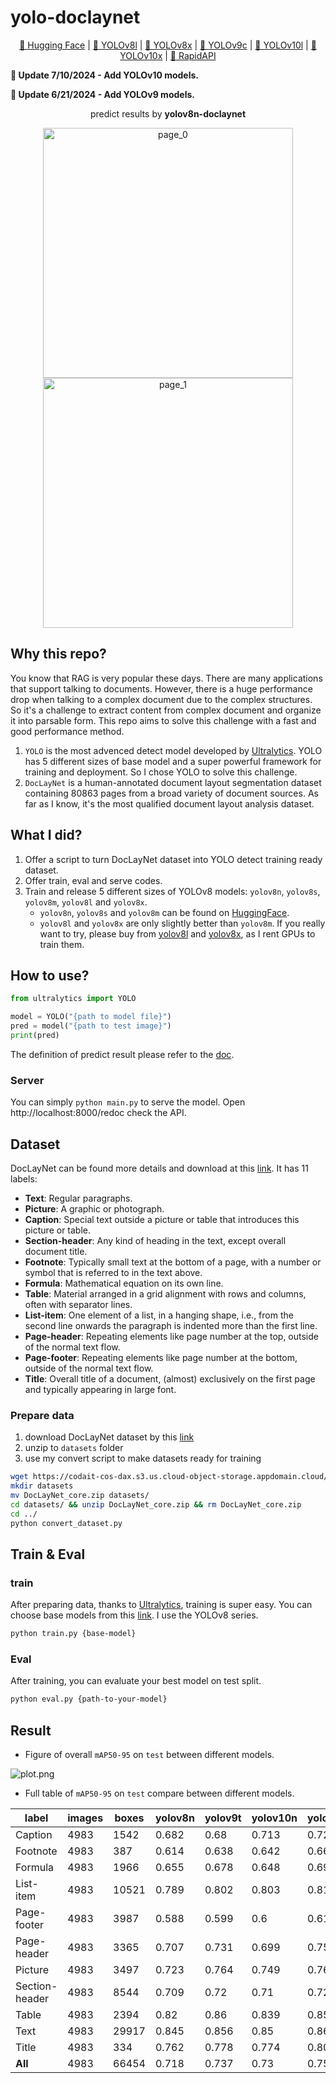 # yolo-doclaynet

<p align="center">
<a href="https://huggingface.co/hantian/yolo-doclaynet">🤗 Hugging Face</a> | 
<a href="https://buymeacoffee.com/ppaanngggg/e/257457">📁 YOLOv8l</a> |
<a href="https://buymeacoffee.com/ppaanngggg/e/257777">📁 YOLOv8x</a> |
<a href="https://buymeacoffee.com/ppaanngggg/e/268779">📁 YOLOv9c</a> |
<a href="https://buymeacoffee.com/ppaanngggg/e/275642">📁 YOLOv10l</a> |
<a href="https://buymeacoffee.com/ppaanngggg/e/275645">📁 YOLOv10x</a> |
<a href="https://rapidapi.com/ppaanngggg/api/document-layout-analysis"> 🐙 RapidAPI</a>
</p>

**👏 Update 7/10/2024 - Add YOLOv10 models.**

**👏 Update 6/21/2024 - Add YOLOv9 models.**

<p align="center">predict results by <b>yolov8n-doclaynet</b></p>
<p align="center">
  <img src="./test.png" width="400"  alt="page_0"/>
  <img src="./annotated-test.png" width="400"  alt="page_1"/> 
</p>

## Why this repo?

You know that RAG is very popular these days. There are many applications that support talking to documents. However,
there is a huge performance drop when talking to a complex document due to the complex structures. So it's a challenge
to extract content from complex document and organize it into parsable form. This repo aims to solve this challenge with
a fast and good performance method.

1. `YOLO` is the most advenced detect model developed by [Ultralytics](https://github.com/ultralytics/ultralytics). YOLO
   has 5 different sizes of base model and a super powerful framework for training and deployment. So I chose YOLO to
   solve this challenge.
2. `DocLayNet` is a human-annotated document layout segmentation dataset containing 80863 pages from a broad variety of
   document sources. As far as I know, it's the most qualified document layout analysis dataset.

## What I did?

1. Offer a script to turn DocLayNet dataset into YOLO detect training ready dataset.
2. Offer train, eval and serve codes.
3. Train and release 5 different sizes
   of YOLOv8 models: `yolov8n`, `yolov8s`, `yolov8m`, `yolov8l`
   and `yolov8x`.
    - `yolov8n`, `yolov8s` and `yolov8m` can be found on [HuggingFace](https://huggingface.co/hantian/yolo-doclaynet).
    - `yolov8l` and `yolov8x` are only slightly better than `yolov8m`. If you really want to try, please buy
      from [yolov8l](https://buymeacoffee.com/ppaanngggg/e/257457)
      and [yolov8x](https://buymeacoffee.com/ppaanngggg/e/257777), as I rent GPUs to train them.

## How to use?

```python
from ultralytics import YOLO

model = YOLO("{path to model file}")
pred = model("{path to test image}")
print(pred)
```

The definition of predict result please refer to
the [doc](https://docs.ultralytics.com/modes/predict/#working-with-results).

### Server

You can simply `python main.py` to serve the model. Open http://localhost:8000/redoc check the API.

## Dataset

DocLayNet can be found more details and download at this [link](https://github.com/DS4SD/DocLayNet). It has 11 labels:

- **Text**: Regular paragraphs.
- **Picture**: A graphic or photograph.
- **Caption**: Special text outside a picture or table that introduces this picture or
  table.
- **Section-header**: Any kind of heading in the text, except overall document title.
- **Footnote**: Typically small text at the bottom of a page, with a number or symbol
  that is referred to in the text above.
- **Formula**: Mathematical equation on its own line.
- **Table**: Material arranged in a grid alignment with rows and columns, often
  with separator lines.
- **List-item**: One element of a list, in a hanging shape, i.e., from the second line
  onwards the paragraph is indented more than the first line.
- **Page-header**: Repeating elements like page number at the top, outside of the
  normal text flow.
- **Page-footer**: Repeating elements like page number at the bottom, outside of the
  normal text flow.
- **Title**: Overall title of a document, (almost) exclusively on the first page and
  typically appearing in large font.

### Prepare data

1. download DocLayNet dataset by
   this [link](https://codait-cos-dax.s3.us.cloud-object-storage.appdomain.cloud/dax-doclaynet/1.0.0/DocLayNet_core.zip)
2. unzip to `datasets` folder
3. use my convert script to make datasets ready for training

```bash
wget https://codait-cos-dax.s3.us.cloud-object-storage.appdomain.cloud/dax-doclaynet/1.0.0/DocLayNet_core.zip
mkdir datasets
mv DocLayNet_core.zip datasets/
cd datasets/ && unzip DocLayNet_core.zip && rm DocLayNet_core.zip
cd ../
python convert_dataset.py
```

## Train & Eval

### train

After preparing data, thanks to [Ultralytics](https://github.com/ultralytics/ultralytics), training is super easy. You
can choose base models from this [link](https://docs.ultralytics.com/models/). I use the YOLOv8 series.

```bash
python train.py {base-model}
```

### Eval

After training, you can evaluate your best model on test split.

```bash
python eval.py {path-to-your-model}
```

## Result

* Figure of overall `mAP50-95` on `test` between different models.

![plot.png](plot.png)

* Full table of `mAP50-95` on `test` compare between different models.

| label          | images | boxes | yolov8n | yolov9t | yolov10n | yolov8s | yolov9s | yolov10s | yolov8m | yolov9m | yolov10m | yolov10b | yolov8l | yolov9c | yolov10l | yolov8x | yolov9e | yolov10x |
|----------------|--------|-------|---------|---------|----------|---------|---------|----------|---------|---------|----------|----------|---------|---------|----------|---------|---------|----------|
| Caption        | 4983   | 1542  | 0.682   | 0.68    | 0.713    | 0.721   | 0.735   | 0.738    | 0.746   | 0.749   | 0.761    |          | 0.75    | 0.746   | 0.772    | 0.753   |         | 0.77     |
| Footnote       | 4983   | 387   | 0.614   | 0.638   | 0.642    | 0.669   | 0.684   | 0.681    | 0.696   | 0.693   | 0.713    |          | 0.702   | 0.689   | 0.722    | 0.717   |         | 0.725    |
| Formula        | 4983   | 1966  | 0.655   | 0.678   | 0.648    | 0.695   | 0.719   | 0.698    | 0.723   | 0.737   | 0.727    |          | 0.75    | 0.752   | 0.736    | 0.747   |         | 0.76     |
| List-item      | 4983   | 10521 | 0.789   | 0.802   | 0.803    | 0.818   | 0.827   | 0.833    | 0.836   | 0.838   | 0.845    |          | 0.841   | 0.843   | 0.851    | 0.841   |         | 0.849    |
| Page-footer    | 4983   | 3987  | 0.588   | 0.599   | 0.6      | 0.61    | 0.612   | 0.614    | 0.64    | 0.62    | 0.645    |          | 0.641   | 0.65    | 0.671    | 0.655   |         | 0.661    |
| Page-header    | 4983   | 3365  | 0.707   | 0.731   | 0.699    | 0.754   | 0.77    | 0.761    | 0.769   | 0.77    | 0.765    |          | 0.776   | 0.785   | 0.779    | 0.784   |         | 0.79     |
| Picture        | 4983   | 3497  | 0.723   | 0.764   | 0.749    | 0.762   | 0.789   | 0.778    | 0.789   | 0.787   | 0.79     |          | 0.796   | 0.796   | 0.8      | 0.805   |         | 0.806    |
| Section-header | 4983   | 8544  | 0.709   | 0.72    | 0.71     | 0.727   | 0.736   | 0.729    | 0.742   | 0.742   | 0.742    |          | 0.75    | 0.741   | 0.743    | 0.748   |         | 0.748    |
| Table          | 4983   | 2394  | 0.82    | 0.86    | 0.839    | 0.854   | 0.88    | 0.863    | 0.88    | 0.881   | 0.879    |          | 0.885   | 0.884   | 0.891    | 0.886   |         | 0.889    |
| Text           | 4983   | 29917 | 0.845   | 0.856   | 0.85     | 0.86    | 0.869   | 0.868    | 0.876   | 0.874   | 0.879    |          | 0.878   | 0.877   | 0.88     | 0.877   |         | 0.882    |
| Title          | 4983   | 334   | 0.762   | 0.778   | 0.774    | 0.806   | 0.81    | 0.822    | 0.83    | 0.836   | 0.838    |          | 0.846   | 0.838   | 0.845    | 0.84    |         | 0.848    |
| **All**        | 4983   | 66454 | 0.718   | 0.737   | 0.73     | 0.752   | 0.766   | 0.762    | 0.775   | 0.775   | 0.78     |          | 0.783   | 0.782   | 0.79     | 0.787   |         | 0.793    |
